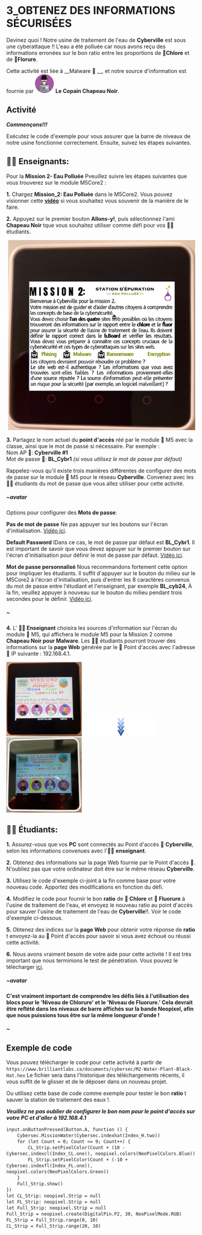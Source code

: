 # 3_OBTENEZ DES INFORMATIONS SÉCURISÉES

Devinez quoi ! Notre usine de traitement de l'eau de __Cyberville__ est sous une cyberattaque !! L'eau a été polluée car nous avons reçu des informations erronées sur le bon ratio entre les proportions de __🧪Chlore__ et de __🧪Florure__.

Cette activité est liée à __Malware 🦠 __, et notre source d'information est fournie par <img src="https://github.com/Brilliant-Labs/code.bl/blob/code_alpha/packaged/docs/static/mb/projects/bboard-tutorials-cyberville/ValuableData/3_Get_Secure_Information/BlackHat.png?raw=true" alt="BlackHat" title="BlackHat" width="50"/> __Le Copain Chapeau Noir__.
## Activité
__*Commençons!!!*__

Exécutez le code d'exemple pour vous assurer que la barre de niveaux de notre usine fonctionne correctement. Ensuite, suivez les étapes suivantes.  

## __🧑‍🏫 Enseignants:__

Pour la __Mission 2- Eau Polluée__ Pveuillez suivre les étapes suivantes que vous trouverez sur le module M5Core2 :

__1.__ Chargez __Mission_2: Eau Polluée__ dans le M5Core2. Vous pouvez visionner cette [__vidéo__](https://drive.google.com/file/d/10wwarSBpShICwBmd_FT7_MREetXONrN8/view?usp=sharing) si vous souhaitez vous souvenir de la manière de le faire.

__2.__ Appuyez sur le premier bouton __Allons-y!__, puis sélectionnez l'ami  __Chapeau Noir__ tque vous souhaitez utiliser comme défi pour vos 🧑‍🎓 étudiants. 

![M2](https://github.com/Brilliant-Labs/code.bl/blob/code_alpha/packaged/docs/static/mb/projects/bboard-tutorials-cyberville/ValuableData/2_Get_Reliable_Information/M2_FR.png?raw=true "Mission 2")  

__3.__ Partagez le nom actuel du __point d'accès__ réé par le module 📳 M5 avec la classe, ainsi que le mot de passe si nécessaire. Par exemple :  
        Nom AP 📳: __Cyberville #1__  
        Mot de passe 🔑: __BL_Cybr1__ *(si vous utilisez le mot de passe par défaut)*

Rappelez-vous qu'il existe trois manières différentes de configurer des mots de passe sur le module 📳 M5 pour le réseau __Cyberville__. Convenez avec les 🧑‍🎓 étudiants du mot de passe que vous allez utiliser pour cette activité. 

##### ~avatar
Options pour configurer des __Mots de passe__:

__Pas de mot de passe__ Ne pas appuyer sur les boutons sur l'écran d'initialisation. [Vidéo ici](https://www.canva.com/design/DAGJhwOPNfA/C7i4j-8NuAyaVB4WW4ZQLg/watch?utm_content=DAGJhwOPNfA&utm_campaign=designshare&utm_medium=link&utm_source=editor). 

__Default Password__ IDans ce cas, le mot de passe par défaut est __BL_Cybr1__. Il est important de savoir que vous devez appuyer sur le premier bouton sur l'écran d'initialisation pour définir le mot de passe par défaut. [Vidéo ici](https://www.canva.com/design/DAGJh3x2cWc/WLy_dI8ckApegcX8nVluYw/watch?utm_content=DAGJh3x2cWc&utm_campaign=designshare&utm_medium=link&utm_source=editor). 

__Mot de passe personnalisé__ Nous recommandons fortement cette option pour impliquer les étudiants. Il suffit d'appuyer sur le bouton du milieu sur le M5Core2 à l'écran d'initialisation, puis d'entrer les 8 caractères convenus du mot de passe entre l'étudiant et l'enseignant, par exemple __BL_cyb24__, À la fin, veuillez appuyer à nouveau sur le bouton du milieu pendant trois secondes pour le définir. [Vidéo ici](https://www.canva.com/design/DAGJhzixXtc/zuFnnSe0t3ZZR298o1uEjg/watch?utm_content=DAGJhzixXtc&utm_campaign=designshare&utm_medium=link&utm_source=editor). 
##### ~

__4.__  L' __🧑‍🏫 Enseignant__ choisira les sources d'information sur l'écran du module 📳 M5, qui affichera le module M5 pour la Mission 2 comme __Chapeau Noir pour Malware__.  Les 🧑‍🎓 étudiants pourront trouver des informations sur la __page Web__ générée par le 📳 Point d'accès avec l'adresse 📮 IP suivante : 192.168.4.1.

<img src="https://github.com/Brilliant-Labs/code.bl/blob/code_alpha/packaged/docs/static/mb/projects/bboard-tutorials-cyberville/ValuableData/3_Get_Secure_Information/Hats.jpeg?raw=true" alt="Hats" title="Hats" width="200" />

<img src="https://github.com/Brilliant-Labs/code.bl/blob/code_alpha/packaged/docs/static/mb/projects/bboard-tutorials-cyberville/ValuableData/3_Get_Secure_Information/arrow.png?raw=true" alt="Hats" title="Hats" width="200" />

<img src="https://github.com/Brilliant-Labs/code.bl/blob/code_alpha/packaged/docs/static/mb/projects/bboard-tutorials-cyberville/ValuableData/3_Get_Secure_Information/M2B.png?raw=true" alt="Hats" title="Hats" width="200" />

## __🧑‍🎓 Étudiants:__

__1.__ Assurez-vous que vos __PC__ sont connectés au Point d'accès 📳 __Cyberville__, selon les informations convenues avec l'🧑‍🏫 __enseignant__.

__2.__ Obtenez des informations sur la page Web fournie par le Point d'accès 📳. N'oubliez pas que votre ordinateur doit être sur le même réseau __Cyberville__.  

__3.__ Utilisez le code d'exemple ci-joint à la fin comme base pour votre nouveau code. Apportez des modifications en fonction du défi.

__4.__ Modifiez le code pour fournir le bon __ratio__ de __🧪 Chlore__ et __🧪 Fluorure__ à l'usine de traitement de l'eau, et envoyez le nouveau ratio au point d'accès pour sauver l'usine de traitement de l'eau de __Cyberville__!!.  Voir le code d'exemple ci-dessous. 

__5.__ Obtenez des indices sur la __page Web__ pour obtenir votre réponse de __ratio__ t envoyez-la au 📳 Point d'accès pour savoir si vous avez échoué ou réussi cette activité.

__6.__ Nous avons vraiment besoin de votre aide pour cette activité ! Il est très important que nous terminions le test de pénétration. Vous pouvez le télécharger [ici](https://drive.google.com/file/d/1olnFYjDaeksdrgLxqsAW_SRAgxP1kfgX/view?usp=sharing).

##### ~avatar
__C'est vraiment important de comprendre les défis liés à l'utilisation des blocs pour le 'Niveau de Chlorure' et le 'Niveau de Fluorure.' Cela devrait être reflété dans les niveaux de barre affichés sur la bande Neopixel, afin que nous puissions tous être sur la même longueur d'onde !__
##### ~

## Exemple de code

Vous pouvez télécharger le code pour cette activité à partir de `https://www.brilliantlabs.ca/documents/cybersec/M2-Water-Plant-Black-Hat.hex`  Le fichier sera dans l'historique des téléchargements récents, il vous suffit de le glisser et de le déposer dans un nouveau projet.


Ou utilisez cette base de code comme exemple pour tester le bon __ratio__ t sauver la station de traitement des eaux !.

__*Veuillez ne pas oublier de configurer le bon nom pour le point d'accès sur votre PC et d'aller à 192.168.4.1*__

```blocks
input.onButtonPressed(Button.A, function () {
    Cybersec.MissionWater(Cybersec.indexhat(Index_H.two))
    for (let Count = 0; Count <= 9; Count++) {
        CL_Strip.setPixelColor(Count + (10 - Cybersec.indexcl(Index_CL.one)), neopixel.colors(NeoPixelColors.Blue))
        FL_Strip.setPixelColor(Count + (-10 + Cybersec.indexfl(Index_FL.one)), neopixel.colors(NeoPixelColors.Green))
    }
    Full_Strip.show()
})
let CL_Strip: neopixel.Strip = null
let FL_Strip: neopixel.Strip = null
let Full_Strip: neopixel.Strip = null
Full_Strip = neopixel.create(DigitalPin.P2, 30, NeoPixelMode.RGB)
FL_Strip = Full_Strip.range(0, 10)
CL_Strip = Full_Strip.range(20, 10)

```